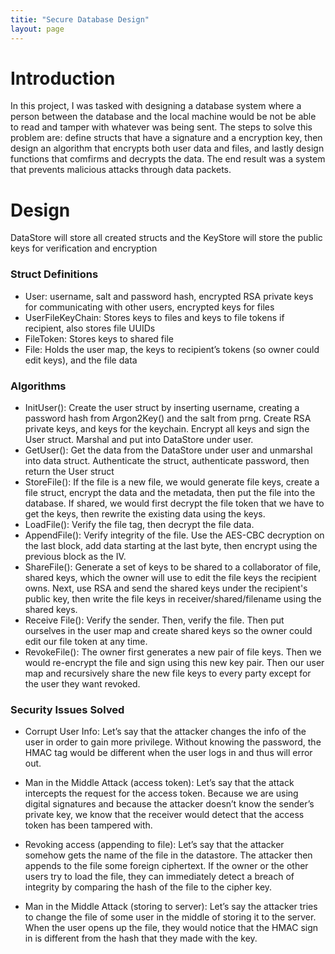 ```yaml
---
titie: "Secure Database Design"
layout: page
---
```


# Introduction
In this project, I was tasked with designing a database system where a person between the database and the local machine would be not be able to read and tamper with whatever was being sent. The steps to solve this problem are: define structs that have a signature and a encryption key, then design an algorithm that encrypts both user data and files, and lastly design functions that comfirms and decrypts the data. The end result was a system that prevents malicious attacks through data packets.

# Design
DataStore will store all created structs and the KeyStore will store the public keys for verification and encryption

### Struct Definitions
* User: username, salt and password hash, encrypted RSA private keys for communicating with other users, encrypted keys for files
* UserFileKeyChain: Stores keys to files and keys to file tokens if recipient, also stores file UUIDs
* FileToken: Stores keys to shared file
* File: Holds the user map, the keys to recipient’s tokens (so owner could edit keys), and the file data

### Algorithms
* InitUser(): Create the user struct by inserting username, creating a password hash from Argon2Key() and the salt from prng.  Create RSA private keys, and keys for the keychain. Encrypt all keys and sign the User struct. Marshal and put into DataStore under user.
* GetUser(): Get the data from the DataStore under user and unmarshal into data struct. Authenticate the struct, authenticate password, then return the User struct
* StoreFile(): If the file is a new file, we would generate file keys, create a file struct, encrypt the data and the metadata, then put the file into the database. If shared, we would first decrypt the file token that we have to get the keys, then rewrite the existing data using the keys.
* LoadFile(): Verify the file tag, then decrypt the file data.
* AppendFile(): Verify integrity of the file. Use the AES-CBC decryption on the last block, add data starting at the last byte, then encrypt using the previous block as the IV.
* ShareFile(): Generate a set of keys to be shared to a collaborator of file, shared keys, which the owner will use to edit the file keys the recipient owns. Next, use RSA and send the shared keys under the recipient's public key, then write the file keys in receiver/shared/filename using the shared keys.
* Receive File(): Verify the sender. Then, verify the file. Then put ourselves in the user map and create shared keys so the owner could edit our file token at any time.
* RevokeFile(): The owner first generates a new pair of file keys. Then we would re-encrypt the file and sign using this new key pair. Then our user map and recursively share the new file keys to every party except for the user they want revoked. 

### Security Issues Solved
* Corrupt User Info: Let’s say that the attacker changes the info of the user in order to gain more privilege. Without knowing the password, the HMAC tag would be different when the user logs in and thus will error out.

* Man in the Middle Attack (access token): Let’s say that the attack intercepts the request for the access token. Because we are using digital signatures and because the attacker doesn’t know the sender’s private key, we know that the receiver would detect that the access token has been tampered with.

* Revoking access (appending to file): Let’s say that the attacker somehow gets the name of the file in the datastore. The attacker then appends to the file some foreign ciphertext. If the owner or the other users try to load the file, they can immediately detect a breach of integrity by comparing the hash of the file to the cipher key.

* Man in the Middle Attack (storing to server): Let’s say the attacker tries to change the file of some user in the middle of storing it to the server. When the user opens up the file, they would notice that the HMAC sign in is different from the hash that they made with the key.



